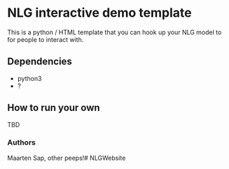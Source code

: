 # NLG interactive demo template
This is a python / HTML template that you can hook up your NLG model to for people to interact with.
 
## Dependencies
- python3
- ?

## How to run your own
TBD

### Authors
Maarten Sap, other peeps!# NLGWebsite
